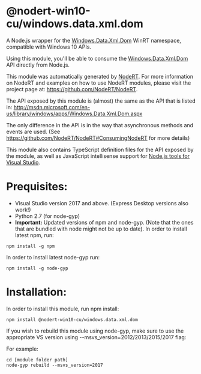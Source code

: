 @nodert-win10-cu/windows.data.xml.dom
=====

A Node.js wrapper for the <a href="http://msdn.microsoft.com/en-us/library/windows/apps/Windows.Data.Xml.Dom.aspx" target="_blank">Windows.Data.Xml.Dom</a> WinRT namespace, compatible with Windows 10 APIs.

Using this module, you'll be able to consume the <a href="http://msdn.microsoft.com/en-us/library/windows/apps/Windows.Data.Xml.Dom.aspx" target="_blank">Windows.Data.Xml.Dom</a> API directly from Node.js.

This module was automatically generated by <a href="https://github.com/NodeRT/NodeRT" target="_blank">NodeRT</a>. 
For more information on NodeRT and examples on how to use NodeRT modules, please visit the project page at: <a href="https://github.com/NodeRT/NodeRT" target="_blank">https://github.com/NodeRT/NodeRT</a>.

The API exposed by this module is (almost) the same as the API that is listed in: <a href="http://msdn.microsoft.com/en-us/library/windows/apps/Windows.Data.Xml.Dom.aspx" target="_blank">http://msdn.microsoft.com/en-us/library/windows/apps/Windows.Data.Xml.Dom.aspx</a>

The only difference in the API is in the way that asynchronous methods and events are used. (See <a href="https://github.com/NodeRT/NodeRT#ConsumingNodeRT" target="_blank">https://github.com/NodeRT/NodeRT#ConsumingNodeRT</a> for more details)

This module also contains TypeScript definition files for the API exposed by the module, as well as JavaScript intellisense support for <a href="http://nodejstools.codeplex.com/" target="_blank">Node.js tools for Visual Studio</a>.

Prequisites:
============
* Visual Studio version 2017 and above. (Express Desktop versions also work!)
* Python 2.7 (for node-gyp)
* <b>Important:</b> Updated versions of npm and node-gyp. (Note that the ones that are bundled with node might not be up to date). In order to install latest npm, run:
```
npm install -g npm
```

In order to install latest node-gyp run:
```
npm install -g node-gyp
```

Installation:
=============
In order to install this module, run npm install:

```
npm install @nodert-win10-cu/windows.data.xml.dom
```

If you wish to rebuild this module using node-gyp, make sure to use the appropriate VS version using --msvs_version=2012/2013/2015/2017 flag:

For example:

```
cd [module folder path]
node-gyp rebuild --msvs_version=2017
```